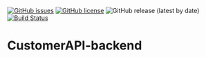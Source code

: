 [![GitHub issues](https://img.shields.io/github/issues/tomfrenzel/CustomerAPI-backend)](https://github.com/tomfrenzel/CustomerAPI-backend/issues) [![GitHub license](https://img.shields.io/github/license/tomfrenzel/CustomerAPI-backend)](https://github.com/tomfrenzel/CustomerAPI-backend/blob/master/LICENSE) ![GitHub release (latest by date)](https://img.shields.io/github/v/release/tomfrenzel/CustomerAPI-backend) [![Build Status](https://travis-ci.com/tomfrenzel/CustomerAPI-backend.svg?branch=master)](https://travis-ci.com/tomfrenzel/CustomerAPI-backend)
# CustomerAPI-backend
